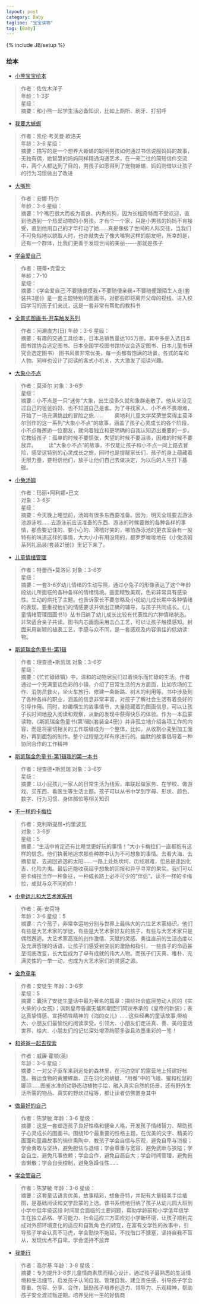 ```yaml
---
layout: post
category: Baby
tagline: "宝宝读物"
tag: [Baby]
---
```

{% include JB/setup %}

### 绘本

* [小熊宝宝绘本](http://www.amazon.cn/%E5%B0%8F%E7%86%8A%E5%AE%9D%E5%AE%9D%E7%BB%98%E6%9C%AC-%E4%BD%90%E4%BD%90%E6%9C%A8%E6%B4%8B%E5%AD%90/dp/B0072T4OV8/ref=sr_1_1?ie=UTF8&qid=1436937468&sr=8-1&keywords=%E5%B0%8F%E7%86%8A%E5%AE%9D%E5%AE%9D%E7%BB%98%E6%9C%AC)

>作者：佐佐木洋子	
>年龄：1-3岁	
>星级：	
>摘要：和小熊一起学生活必备知识，比如上厕所、刷牙、打招呼

* [我要大蜥蜴](http://www.amazon.cn/%E6%B5%B7%E8%B1%9A%E7%BB%98%E6%9C%AC%E8%8A%B1%E5%9B%AD-%E6%88%91%E8%A6%81%E5%A4%A7%E8%9C%A5%E8%9C%B4-%E5%87%AF%E4%BC%A6%C2%B7%E8%80%83%E8%8A%99%E6%9B%BC%C2%B7%E6%AC%A7%E6%B4%9B%E5%A4%AB/dp/B001P30CWW/ref=sr_1_1?ie=UTF8&qid=1436937600&sr=8-1&keywords=%E6%88%91%E8%A6%81%E5%A4%A7%E8%9C%A5%E8%9C%B4)
	
>作者：凯伦·考芙曼·欧洛夫	
>年龄：3-6	
>星级：	
>摘要：描写的是一个想养大蜥蜴的聪明男孩如何通过书信说服妈妈的故事，无独有偶，她智慧的妈妈同样精通沟通艺术，在一来二往的简短信件交流中，两个人都达到了目的，男孩子如愿得到了宠物蜥蜴，妈妈则借以让孩子的行为习惯做出了改进
	
* [大嘴狗](http://www.amazon.cn/%E6%B5%B7%E8%B1%9A%E7%BB%98%E6%9C%AC%E8%8A%B1%E5%9B%AD-%E5%A4%A7%E5%98%B4%E7%8B%97-%E5%AE%89%E5%A8%9C%C2%B7%E7%8E%9B%E5%B0%94/dp/B001Q9EOOC/ref=sr_1_2?ie=UTF8&qid=1436937600&sr=8-2&keywords=%E6%88%91%E8%A6%81%E5%A4%A7%E8%9C%A5%E8%9C%B4)

>作者：安娜·玛尔	
>年龄：3-6	
>星级：	
>摘要：1个嘴巴很大而极为善良、内秀的狗，因为长相奇特而不受欢迎，直到他遇到一个热爱动物的小男孩，才有个一个家，只是小男孩的妈妈不肯接受，直到他用自己的才华打动了她……真是像极了世间的人际交往，当我们不可免俗地以貌取人时，也许就失去了像大嘴狗这样的朋友吧，所幸的是，还有一个群体，比我们更善于发现世间的美丽-----那就是孩子

* [学会爱自己](http://www.amazon.cn/%E5%AD%A6%E4%BC%9A%E7%88%B1%E8%87%AA%E5%B7%B1-%E4%B8%8D%E8%A6%81%E9%9A%8F%E4%BE%BF%E6%91%B8%E6%88%91-%E4%B8%8D%E8%A6%81%E9%9A%8F%E4%BE%BF%E4%BA%B2%E6%88%91-%E4%B8%8D%E8%A6%81%E9%9A%8F%E4%BE%BF%E8%B7%9F%E9%99%8C%E7%94%9F%E4%BA%BA%E8%B5%B0-%E7%8F%8A%E8%92%82%E2%80%A2%E5%85%8B%E9%9B%B7%E6%96%87/dp/B004PLMLZW/ref=sr_1_1?ie=UTF8&qid=1436937995&sr=8-1&keywords=%E5%AD%A6%E4%BC%9A%E7%88%B1%E8%87%AA%E5%B7%B1)

>作者：珊蒂•克雷文	
>年龄：7-10	
>星级：	
>摘要：《学会爱自己:不要随便摸我+不要随便亲我+不要随便跟陌生人走(套装共3册)》是一套主题特别的图画书，对那些即将离开父母的视线、进入校园学习的孩子们来说，这是一套非常有帮助的教科书

* [全景式图画书-开车触发系列](http://www.amazon.cn/%E5%85%A8%E6%99%AF%E5%BC%8F%E5%9B%BE%E7%94%BB%E4%B9%A6-%E5%BC%80%E8%BD%A6%E5%87%BA%E5%8F%91%E7%B3%BB%E5%88%97-%E9%97%B4%E6%BF%91%E7%9B%B4%E6%96%B9/dp/B009O3FP68/ref=sr_1_1?ie=UTF8&qid=1436938185&sr=8-1&keywords=%E5%85%A8%E6%99%AF%E5%BC%8F%E5%9B%BE%E7%94%BB%E4%B9%A6+%E5%BC%80%E8%BD%A6%E5%87%BA%E5%8F%91%E7%B3%BB%E5%88%97)

>作者：间濑直方(日)	
>年龄：3-6	
>星级：	
>摘要：有趣的交通工具绘本，日本总销售量达105万册。其中多册入选日本图书馆协会选定图书、日本全国学校图书馆协议会选定图书、日本儿童书研究会选定图书） 图书风景非常优美，每一页都有饱满的场景，各式的车和人物。同样也设计了阅读的各式小机关，大大激发了阅读兴趣。
	
* [大象小不点](http://www.amazon.cn/%E5%A4%A7%E8%B1%A1%E5%B0%8F%E4%B8%8D%E7%82%B9-%E8%8E%AB%E6%B3%BD%E5%B0%94/dp/B0076FYJLI/ref=sr_1_1?ie=UTF8&qid=1436973334&sr=8-1&keywords=%E5%A4%A7%E8%B1%A1%E5%B0%8F%E4%B8%8D%E7%82%B9)

>作者：莫泽尔	
>对象：3-6岁	
>星级：	
>摘要：小不点是一只“迷你”大象，出生没多久就和象群走散了。他从来没见过自己的爸爸妈妈，也不知道自己是谁。为了寻找家人，小不点不畏艰难，开始了一场充满挑战的冒险之旅…… 　　奥地利儿童文学奖荣誉奖得主莫泽尔创作的这一系列“大象小不点”的故事，涵盖了孩子心灵成长的各个阶段，小不点每邂逅一位朋友，就向着独立和更明确的自我认知迈出重要的一步。它教给孩子：孤单的时候不要慌张，失望的时候不要沮丧，困难的时候不要放弃。 　　读“大象小不点”的故事，不仅能让孩子和小不点一同上路去冒险，感受这特别的心灵成长之旅，同时也是提醒家长们，孩子的身上蕴藏着无限力量，要相信他们，放手让他们自己去做决定，为以后的人生打下基础。

* [小兔汤姆](http://www.amazon.cn/%E5%B0%8F%E5%85%94%E6%B1%A4%E5%A7%86%E7%B3%BB%E5%88%97%E7%A4%BC%E5%93%81%E8%A3%85-%E7%8E%9B%E4%B8%BD%E2%80%A2%E9%98%BF%E5%88%A9%E5%A8%9C%E2%80%A2%E5%B7%B4%E6%96%87/dp/B004RKUNXI/ref=sr_1_1?ie=UTF8&qid=1436973499&sr=8-1&keywords=%E5%B0%8F%E5%85%94%E6%B1%A4%E5%A7%86%E7%B3%BB%E5%88%97%E7%A4%BC%E5%93%81%E8%A3%85)

>作者：玛丽•阿利娜•巴文	
>对象：3-6岁	
>星级：	
>摘要：今天晚上睡觉前，汤姆有很多东西要准备。因为，明天全班要去游泳池游泳啦……去游泳前应该准备的东西、游泳的时候要做的各种各样的事情，那些要记住的、要小心的、滑稽好笑的，哪怕游泳池的更衣室会有一股特有的味道这样的事情，大大小小有用没用的，都罗罗唆唆地在《小兔汤姆系列礼品装(套装21册)》里记下来了。
	
* [儿童情绪管理](http://www.amazon.cn/%E4%B8%AD%E5%9B%BD%E7%AC%AC%E4%B8%80%E5%A5%97%E5%84%BF%E7%AB%A5%E6%83%85%E7%BB%AA%E7%AE%A1%E7%90%86%E5%9B%BE%E7%94%BB%E4%B9%A61-%E7%89%B9%E8%95%BE%E8%A5%BF%E2%80%A2%E8%8E%AB%E6%B4%9B%E5%B0%BC/dp/B0016L53QI/ref=sr_1_1?ie=UTF8&qid=1436973696&sr=8-1&keywords=%E4%B8%AD%E5%9B%BD%E7%AC%AC%E4%B8%80%E5%A5%97%E5%84%BF%E7%AB%A5%E6%83%85%E7%BB%AA%E7%AE%A1%E7%90%86%E5%9B%BE%E7%94%BB%E4%B9%A6)

>作者：特蕾西•莫洛尼	
>对象：3-6岁	
>星级：	
>摘要：一套3-6岁幼儿情绪的生动写照，通过小兔子的形像表达了这个年龄段幼儿所面临的各种各样的情绪情境。画面精致美观，色彩非常具有感染性。生动的烘托了主题。也告诉家长不要忽略及小视幼儿成长期中各种情绪的表现。要重视他们的情感要求并做出正确的辅导，与孩子共同成长。《儿童情绪管理图画书1》丛书归纳了幼儿成长比较有代表性的六种情绪状态。非常适合亲子共读。图书内芯画面采用击凸工艺，可以让孩子触摸感知。封面采用新颖的植表工艺，手感与众不同，是一套感观及内容俱佳的低幼读物。
	
* [斯凯瑞金色童书-第1辑](http://www.amazon.cn/%E6%96%AF%E5%87%AF%E7%91%9E%E9%87%91%E8%89%B2%E7%AB%A5%E4%B9%A6-%E7%90%86%E6%9F%A5%E5%BE%B7%E2%80%A2%E6%96%AF%E5%87%AF%E7%91%9E/dp/B001BLEMYW/ref=sr_1_1?ie=UTF8&qid=1436973986&sr=8-1&keywords=%E6%96%AF%E5%87%AF%E7%91%9E%E9%87%91%E8%89%B2%E7%AB%A5%E4%B9%A6)

>作者：理查德•斯凯瑞	
>对象：3-6岁	
>星级：	
>摘要：《忙忙碌碌镇》中，温和的动物居民们过着快乐而忙碌的生活。作者通过一个充满童话色彩的小镇，介绍了日常生活的方方面面，比如农场的工作、消防员救火，坐火车旅行、修建一条新路、树木的利用等。书中涉及到了各种各样的职业，涵盖的信息非常丰富，对孩子了解社会生活有着良好的引导作用。同时，妙趣横生的故事情节，大量隐藏着的图画信息，可以让孩子长时间地投入阅读和观察，从新的发现中获得快乐的体验。作为一本启蒙读物，《斯凯瑞金色童书(第1辑)(套装全4册)》并非孤立地介绍各项工作的内容，而是将密切相关的工作联缀成为一个整体，比如，从收割小麦到加工面粉，再到面包的制作，整个过程是怎样有序进行的。幽默的故事倡导着一种协同合作的工作精神
	
* [斯凯瑞金色童书-第1辑我的第一本书](http://www.amazon.cn/%E6%96%AF%E5%87%AF%E7%91%9E%E9%87%91%E8%89%B2%E7%AB%A5%E4%B9%A6-%E6%88%91%E7%9A%84%E7%AC%AC%E4%B8%80%E6%9C%AC%E4%B9%A6-%E7%90%86%E6%9F%A5%E5%BE%B7%C2%B7%E6%96%AF%E5%87%AF%E7%91%9E/dp/B0011FA9YK/ref=sr_1_2?ie=UTF8&qid=1436974732&sr=8-2&keywords=%E6%88%91%E7%9A%84%E7%AC%AC%E4%B8%80%E6%9C%AC%E4%B9%A6)

>作者：理查德•斯凯瑞	
>对象：3-6岁	
>星级：	
>摘要：以小屁孩儿一家人的日常生活为线索，串联起做家务、在学校、做游戏、买东西、看医生等生活主题。孩子可以从书中学到字母、形状、颜色、数字、行为习惯、身体部位等相关知识

* [不一样的卡梅拉](http://www.amazon.cn/%E4%B8%8D%E4%B8%80%E6%A0%B7%E7%9A%84%E5%8D%A1%E6%A2%85%E6%8B%89-%E5%85%8B%E5%88%A9%E6%96%AF%E6%8F%90%E6%98%82%E2%80%A2%E7%BA%A6%E9%87%8C%E6%B3%A2%E7%93%A6/dp/B00CY8HN3S/ref=sr_1_1?ie=UTF8&qid=1436974277&sr=8-1&keywords=%E4%B8%8D%E4%B8%80%E6%A0%B7%E7%9A%84%E5%8D%A1%E6%A2%85%E6%8B%89)
	
>作者：克利斯提昂•约里波瓦	
>对象：3-6岁	
>星级：5	
>摘要：“生活中肯定还有比睡觉更好玩的事情！”大小卡梅拉们一直都抱有这样的信念。他们执著地追求那些种群中认为不可想象的事情。去看大海、去摘星星、去追回逃逸的太阳……一路上处处坎坷、历经艰难，但总是逢凶化吉、化险为夷。最后还能收获超乎想象的回报和异乎寻常的果实。我们可以把卡梅拉当作一种象征，一种成长路上必不可少的“伴侣”。读不一样的卡梅拉，成就与众不同的你！
	
* [小幸运儿和大艺术家系列](http://product.dangdang.com/20879347.html#filtertype:2)
	
>作者：英-安荷特	
>年龄：3-6	
>星级：5	
>摘要：六个孩子，非常幸运地分别与世界上最伟大的六位艺术家结识。他们有些是大艺术家的学徒，有些是大艺术家好友的孩子，有些与大艺术家只是偶然邂逅。大艺术家高涨的创作激情、天赋的灵感、勇往直前的生活态度以及充满哲理的话语，让孩子们感受到空前的激励和指引，一些孩子的命运甚至彻底改变，长大后成为了卓有成就的伟大人物。而孩子们天真、稚朴、充满灵性的一举一动，也成为大艺术家们的灵感之源。

* [金色童年](http://www.amazon.cn/%E9%87%91%E8%89%B2%E7%AB%A5%E5%B9%B4%E2%80%A2%E5%85%B1%E4%BA%AB%E7%BB%8F%E5%85%B8%E7%B3%BB%E5%88%97-%E5%AE%89%E5%BE%92%E7%94%9F%E7%AB%A5%E8%AF%9D-%E5%AE%89%E5%BE%92%E7%94%9F/dp/B005XXE03C/ref=sr_1_1?ie=UTF8&qid=1436975192&sr=8-1&keywords=%E9%87%91%E8%89%B2%E7%AB%A5%E5%B9%B4)

>作者：安徒生	
>年龄：3-6岁	
>星级：5	
>摘要：囊括了安徒生童话中最为著名的篇章：描绘社会底层劳动人民的《实火柴的小女孩》；讽刺皇帝昏庸无能和朝臣们阿谀奉承的《皇帝的新装》；表达真挚情感、宣扬牺牲精神的《海的女儿》……这些经典的童话故事,带给大、小朋友们最愉悦的阅读享受，引领大、小朋友们走进真、善、美的童话世界，给大、小朋友们的记忆深处增添绚丽多姿且浓墨重彩的一笔！
	
* [和爸爸一起去探索](http://detail.tmall.com/item.htm?spm=a1z0d.6639537.1997196601.13.IlCKOr&id=45380127283)

>作者：威廉·霍顿(英)	
>年龄：3-6	
>星级：	
>摘要：一对父子驱车来到远处的森林里，在河边空旷的露营地上搭建好帐篷。搬运食物的黄腰蜾蠃、正在羽化的蜻蜓、“用餐”中的飞蛾、獾和松鼠的脚印……图鉴水准的动静态动植物手绘，融入真实自然的场景，还有野外生活所需的物品、真实的野炊过程等，都让读者仿佛置身其中
	
* [做最好的自己](http://detail.tmall.com/item.htm?spm=a1z0d.6639537.1997196601.31.IlCKOr&id=17659199317)

>作者：陈梦敏	
>年龄：3-6	
>星级：	
>摘要：这是一套塑造孩子良好性格和健全人格，开发孩子情绪智力、帮助孩子心灵成长的图画书。围绕10个最重要的性格主题，在优美的文字、精美的画面和童趣故事的徜徉熏陶中，教孩子学会自信与乐观，避免自卑与消极；学会勇敢与坚持，避免胆怯与退缩；学会尊重与宽容，避免武断与狭隘；学会自立，避免凡事依赖；学会合作，避免自高自大；学会时间管理，避免拖沓懒散；学会自我控制，避免急躁任性……
	
* [学会管自己](http://detail.tmall.com/item.htm?spm=a1z0d.6639537.1997196601.49.IlCKOr&id=41139961409)

>作者：陈梦敏	
>年龄：3-6	
>星级：	
>摘要：这套童话语言优美，故事精彩，想象奇特，并配有大量精美手绘插图，是基础阅读和文学启蒙的上选。该书系统地归纳了孩子从幼儿园大班到小学中低年级这段 时间里会面临的主要问题，帮助学龄前和小学低年级学生在独立品格、学习能力、社会适应三方面应对小学新环境，让孩子顺利完成对外部环境变化的适应和自我角 色的转变，在富有文学性的故事中，引导孩子学会认真不马虎，学会勤快不拖延，不找借口不搪塞，坚持自我不盲从，发现优点不自卑，学会坚持不放弃
	
* [我能行](http://detail.tmall.com/item.htm?spm=a1z0d.6639537.1997196601.40.IlCKOr&id=45537689099)

>作者：高尔基	
>年龄：3-8	
>星级：	
>摘要：专为提升3-8岁儿童情商素质而精心设计，通过孩子最熟悉的生活情境和生活细节，启发孩子认同自我、管理自我、建立责任感，引导孩子学会尊重、包容、分享、合作，鼓励孩子培养创造力、领导力、乐观精神，帮助孩子安全渡过叛逆期，培养受用一生的好情商